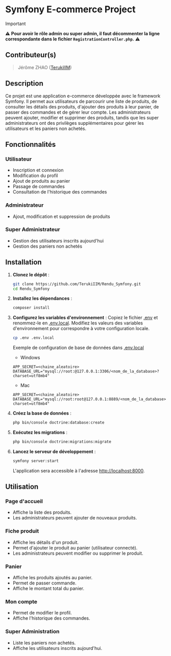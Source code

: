 # Symfony E-commerce Project

> [!IMPORTANT]
> ⚠️ **Pour avoir le rôle admin ou super admin, il faut décommenter la ligne correspondante dans le fichier `RegistrationController.php`.** ⚠️

## Contributeur(s)

> Jérôme ZHAO ([TerukiIIM](https://github.com/TerukiIIM))

## Description

Ce projet est une application e-commerce développée avec le framework Symfony. Il permet aux utilisateurs de parcourir une liste de produits, de consulter les détails des produits, d'ajouter des produits à leur panier, de passer des commandes et de gérer leur compte. Les administrateurs peuvent ajouter, modifier et supprimer des produits, tandis que les super administrateurs ont des privilèges supplémentaires pour gérer les utilisateurs et les paniers non achetés.

## Fonctionnalités

### Utilisateur

- Inscription et connexion
- Modification du profil
- Ajout de produits au panier
- Passage de commandes
- Consultation de l'historique des commandes

### Administrateur

- Ajout, modification et suppression de produits

### Super Administrateur

- Gestion des utilisateurs inscrits aujourd'hui
- Gestion des paniers non achetés

## Installation

1. **Clonez le dépôt** :
    ```bash
    git clone https://github.com/TerukiIIM/Rendu_Symfony.git
    cd Rendu_Symfony
    ```

2. **Installez les dépendances** :
    ```bash
    composer install
    ```

3. **Configurez les variables d'environnement** :
    Copiez le fichier [.env](http://_vscodecontentref_/1) et renommez-le en [.env.local](http://_vscodecontentref_/2). Modifiez les valeurs des variables d'environnement pour correspondre à votre configuration locale.
    ```bash
    cp .env .env.local
    ```

    Exemple de configuration de base de données dans [.env.local](http://_vscodecontentref_/3)
    - Windows
    ```env
    APP_SECRET=<chaine_aleatoire>
    DATABASE_URL="mysql://root:@127.0.0.1:3306/<nom_de_la_database>?charset=utf8mb4"
    ```
    - Mac
    ```env
    APP_SECRET=<chaine_aleatoire>
    DATABASE_URL="mysql://root:root@127.0.0.1:8889/<nom_de_la_database>?charset=utf8mb4"
    ```

4. **Créez la base de données** :
    ```bash
    php bin/console doctrine:database:create
    ```

5. **Exécutez les migrations** :
    ```bash
    php bin/console doctrine:migrations:migrate
    ```

6. **Lancez le serveur de développement** :
    ```bash
    symfony server:start
    ```

    L'application sera accessible à l'adresse [http://localhost:8000](http://localhost:8000).

## Utilisation

### Page d'accueil

- Affiche la liste des produits.
- Les administrateurs peuvent ajouter de nouveaux produits.

### Fiche produit

- Affiche les détails d'un produit.
- Permet d'ajouter le produit au panier (utilisateur connecté).
- Les administrateurs peuvent modifier ou supprimer le produit.

### Panier

- Affiche les produits ajoutés au panier.
- Permet de passer commande.
- Affiche le montant total du panier.

### Mon compte

- Permet de modifier le profil.
- Affiche l'historique des commandes.

### Super Administration

- Liste les paniers non achetés.
- Affiche les utilisateurs inscrits aujourd'hui.

